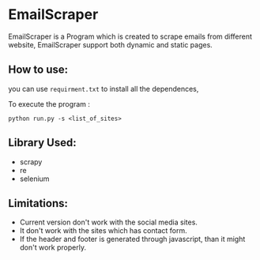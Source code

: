 # EmailScraper

EmailScraper is a Program which is created to scrape emails from different website,
EmailScraper support both dynamic and static pages.




## How to use:

you can use `requirment.txt` to install all the dependences,

To execute the program :
  
    python run.py -s <list_of_sites>


## Library Used:
- scrapy
- re
- selenium

## Limitations:

- Current version don't work with the social media sites.
- It don't work with the sites which has contact form.
- If the header and footer is generated through javascript, than it might don't work properly.